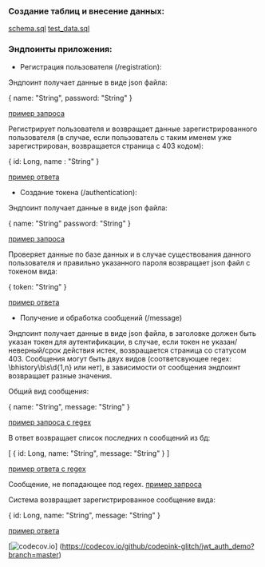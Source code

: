 ### Создание таблиц и внесение данных: 
[schema.sql](https://github.com/codepink-glitch/jwt_auth_demo/blob/master/src/main/resources/schema.sql)
[test_data.sql](https://github.com/codepink-glitch/jwt_auth_demo/blob/master/src/test/resources/test_data.sql)

### Эндпоинты приложения:

* Регистрация пользователя (/registration):

Эндпоинт получает данные в виде json файла: 

{
    name: "String",
    password: "String"
}

[пример запроса](https://github.com/codepink-glitch/jwt_auth_demo/blob/master/generated-snippets/registration/http-request.adoc)

Регистрирует пользователя и возвращает данные зарегистрированного пользователя
(в случае, если пользователь с таким именем уже зарегистрирован, возвращается страница с 403 кодом):

{
    id: Long,
    name : "String"
}

[пример ответа](https://github.com/codepink-glitch/jwt_auth_demo/blob/master/generated-snippets/registration/http-response.adoc)

* Создание токена (/authentication):

Эндпоинт получает данные в виде json файла:

{
    name: "String"
    password: "String" 
}

[пример запроса](https://github.com/codepink-glitch/jwt_auth_demo/blob/master/generated-snippets/authentication/http-request.adoc)

Проверяет данные по базе данных и в случае существования данного пользователя и правильно указанного пароля возвращает json файл с токеном вида:

{
    token: "String" 
}

[пример ответа](https://github.com/codepink-glitch/jwt_auth_demo/blob/master/generated-snippets/authentication/http-response.adoc)

* Получение и обработка сообщений (/message)

Эндпоинт получает данные в виде json файла, в заголовке должен быть указан токен для аутентификации, в случае, если токен не указан/неверный/срок действия истек,
возвращается страница со статусом 403.
Сообщения могут быть двух видов (соответсвующее regex: \bhistory\b\s\d{1,n} или нет), в зависимости от сообщения эндпоинт возвращает разные значения.

Общий вид сообщения:

{
    name: "String",
    message: "String"
}


[пример запроса с regex](https://github.com/codepink-glitch/jwt_auth_demo/blob/master/generated-snippets/message%20(requesting%20history)/http-request.adoc)

В ответ возвращает список последних n сообщений из бд:

[
   {
      id: Long,
      name: "String",
      message: "String"
   }
]

[пример ответа с regex](https://github.com/codepink-glitch/jwt_auth_demo/blob/master/generated-snippets/message%20(requesting%20history)/http-response.adoc)

Сообщение, не попадающее под regex. [пример запроса](https://github.com/codepink-glitch/jwt_auth_demo/blob/master/generated-snippets/message/http-request.adoc)

Система возвращает зарегистрированное сообщение вида:

{
   id: Long,
   name: "String",
   message: "String"
}

[пример ответа](https://github.com/codepink-glitch/jwt_auth_demo/blob/master/generated-snippets/message/http-response.adoc)

[![codecov.io](https://codecov.io/github/codepink-glitch/jwt_auth_demo/coverage.svg?branch=master)]
(https://codecov.io/github/codepink-glitch/jwt_auth_demo?branch=master)

